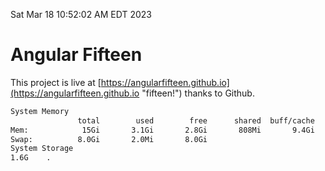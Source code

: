 Sat Mar 18 10:52:02 AM EDT 2023

# Angular Fifteen


This project is live at [https://angularfifteen.github.io](https://angularfifteen.github.io "fifteen!") thanks to Github.

```bash
System Memory
               total        used        free      shared  buff/cache   available
Mem:            15Gi       3.1Gi       2.8Gi       808Mi       9.4Gi        11Gi
Swap:          8.0Gi       2.0Mi       8.0Gi
System Storage
1.6G	.
```
